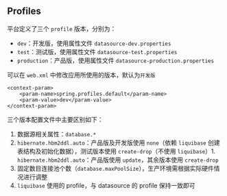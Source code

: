 Profiles
--------

平台定义了三个 `profile` 版本，分别为：

* `dev`：开发版，使用属性文件 `datasource-dev.properties`
* `test`：测试版，使用属性文件 `datasource-test.properties`
* `production`：产品版，使用属性文件 `datasource-production.properties`

可以在 `web.xml` 中修改应用所使用的版本，默认为`开发版`

    <context-param>
        <param-name>spring.profiles.default</param-name>
        <param-value>dev</param-value>
    </context-param>

三个版本配置文件中主要区别如下：

1. 数据源相关属性：`database.*`
1. `hibernate.hbm2ddl.auto`：产品版及开发版使用 `none`（依赖 `liquibase` 创建表结构及初始化数据），测试版本使用 `create-drop`（不使用 `liquibase`）1. `hibernate.hbm2ddl.auto`：产品版使用 `update`，其余版本使用 `create-drop`
1. 固定数目连接池个数（`database.maxPoolSize`），生产环境需根据实际硬件情况进行调整
1. `liquibase` 使用的 profile，与 datasource 的 profile 保持一致即可
